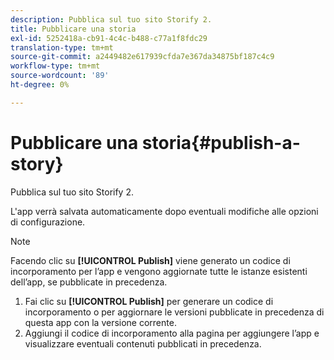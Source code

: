 ```yaml
---
description: Pubblica sul tuo sito Storify 2.
title: Pubblicare una storia
exl-id: 5252418a-cb91-4c4c-b488-c77a1f8fdc29
translation-type: tm+mt
source-git-commit: a2449482e617939cfda7e367da34875bf187c4c9
workflow-type: tm+mt
source-wordcount: '89'
ht-degree: 0%

---
```


# Pubblicare una storia{#publish-a-story}

Pubblica sul tuo sito Storify 2.

L&#39;app verrà salvata automaticamente dopo eventuali modifiche alle opzioni di configurazione.

>[!NOTE]
>
>Facendo clic su **[!UICONTROL Publish]** viene generato un codice di incorporamento per l’app e vengono aggiornate tutte le istanze esistenti dell’app, se pubblicate in precedenza.

1. Fai clic su **[!UICONTROL Publish]** per generare un codice di incorporamento o per aggiornare le versioni pubblicate in precedenza di questa app con la versione corrente.
1. Aggiungi il codice di incorporamento alla pagina per aggiungere l’app e visualizzare eventuali contenuti pubblicati in precedenza.
